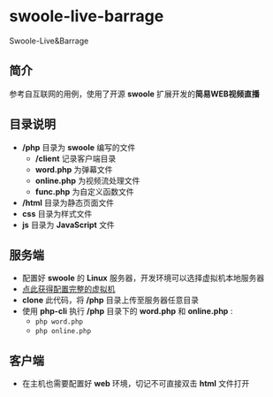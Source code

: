 # swoole-live-barrage
Swoole-Live&amp;Barrage

## 简介
参考自互联网的用例，使用了开源 **swoole** 扩展开发的**简易WEB视频直播**

## 目录说明
- **/php** 目录为 **swoole** 编写的文件
  - **/client** 记录客户端目录
  - **word.php** 为弹幕文件
  - **online.php** 为视频流处理文件
  - **func.php** 为自定义函数文件
- **/html** 目录为静态页面文件
- **css** 目录为样式文件
- **js** 目录为 **JavaScript** 文件
## 服务端
- 配置好 **swoole** 的 **Linux** 服务器，开发环境可以选择虚拟机本地服务器
- [点此获得配置完整的虚拟机](https://pan.baidu.com/s/1qYQajW4)
- **clone** 此代码，将 **/php** 目录上传至服务器任意目录
- 使用 **php-cli** 执行 **/php** 目录下的 **word.php** 和 **online.php** :
  - `php word.php`
  - `php online.php`
## 客户端
- 在主机也需要配置好 **web** 环境，切记不可直接双击 **html** 文件打开
